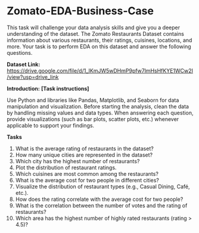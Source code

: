 # Zomato-EDA-Business-Case

This task will challenge your data analysis skills
and give you a deeper understanding of the
dataset. The Zomato Restaurants Dataset
contains information about various restaurants,
their ratings, cuisines, locations, and more. Your
task is to perform EDA on this dataset and
answer the following questions.


**Dataset Link:**
https://drive.google.com/file/d/1_IKmJW5wDHmP9pfw7lmHsHfKYE1WCw2I/view?usp=drive_link


**Introduction:**
**[Task instructions]**

Use Python and libraries like Pandas,
Matplotlib, and Seaborn for data
manipulation and visualization.
Before starting the analysis, clean the data by
handling missing values and data types.
When answering each question, provide
visualizations (such as bar plots, scatter plots,
etc.) whenever applicable to support your
findings.

**Tasks**

1. What is the average rating of restaurants in the dataset?
2. How many unique cities are represented in the dataset?
3. Which city has the highest number of restaurants?
4. Plot the distribution of restaurant ratings.
5. Which cuisines are most common among the restaurants?
6. What is the average cost for two people in different cities?
7. Visualize the distribution of restaurant types (e.g., Casual Dining, Café, etc.).
8. How does the rating correlate with the average cost for two people?
9. What is the correlation between the number of votes and the rating of restaurants?
10. Which area has the highest number of highly rated restaurants (rating > 4.5)?
